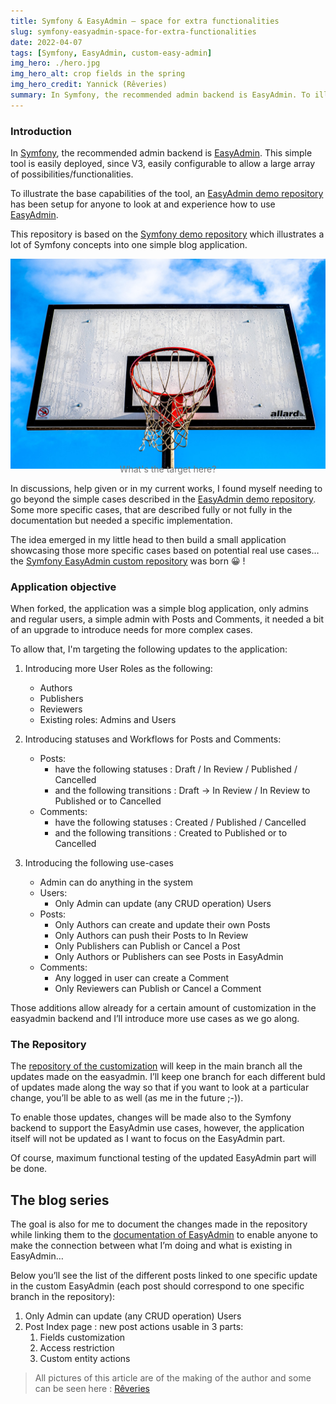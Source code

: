 ```yaml
---
title: Symfony & EasyAdmin – space for extra functionalities
slug: symfony-easyadmin-space-for-extra-functionalities
date: 2022-04-07
tags: [Symfony, EasyAdmin, custom-easy-admin]
img_hero: ./hero.jpg
img_hero_alt: crop fields in the spring
img_hero_credit: Yannick (Rêveries)
summary: In Symfony, the recommended admin backend is EasyAdmin. To illustrate the base capabilities of the tool, an EasyAdmin demo repository has been setup for anyone to look at and experience how to use EasyAdmin. The objective in this series of articles (supported by a live repository) is to illustrate less common, but still useful, features of EasyAdmin.
---
```


### Introduction

In [Symfony](https://www.symfony.com/), the recommended admin backend is [EasyAdmin](https://symfony.com/bundles/EasyAdminBundle/current/index.html). This simple tool is easily deployed, since V3, easily configurable to allow a large array of possibilities/functionalities.

To illustrate the base capabilities of the tool, an [EasyAdmin demo repository](https://github.com/EasyCorp/easyadmin-demo) has been setup for anyone to look at and experience how to use [EasyAdmin](https://symfony.com/bundles/EasyAdminBundle/current/index.html).

This repository is based on the [Symfony demo repository](https://github.com/symfony/demo) which illustrates a lot of Symfony concepts into one simple blog application.

![What's the target here?](./hoop.jpg)

<p style="text-align: center; margin-top: -25px; color: #777">What's the target here?</p>

In discussions, help given or in my current works, I found myself needing to go beyond the simple cases described in the [EasyAdmin demo repository](https://github.com/EasyCorp/easyadmin-demo). Some more specific cases, that are described fully or not fully in the documentation but needed a specific implementation.

The idea emerged in my little head to then build a small application showcasing those more specific cases based on potential real use cases… the [Symfony EasyAdmin custom repository](https://github.com/yalit/custom-easy-admin) was born 😀 !

### Application objective

When forked, the application was a simple blog application, only admins and regular users, a simple admin with Posts and Comments, it needed a bit of an upgrade to introduce needs for more complex cases.

To allow that, I'm targeting the following updates to the application:

1. Introducing more User Roles as the following:

   - Authors
   - Publishers
   - Reviewers
   - Existing roles: Admins and Users

2. Introducing statuses and Workflows for Posts and Comments:

   - Posts:
     - have the following statuses : Draft / In Review / Published / Cancelled
     - and the following transitions : Draft -> In Review / In Review to Published or to Cancelled
   - Comments:
     - have the following statuses : Created / Published / Cancelled
     - and the following transitions : Created to Published or to Cancelled

3. Introducing the following use-cases
   - Admin can do anything in the system
   - Users:
     - Only Admin can update (any CRUD operation) Users
   - Posts:
     - Only Authors can create and update their own Posts
     - Only Authors can push their Posts to In Review
     - Only Publishers can Publish or Cancel a Post
     - Only Authors or Publishers can see Posts in EasyAdmin
   - Comments:
     - Any logged in user can create a Comment
     - Only Reviewers can Publish or Cancel a Comment

Those additions allow already for a certain amount of customization in the easyadmin backend and I’ll introduce more use cases as we go along.

### The Repository

The [repository of the customization](https://github.com/yalit/custom-easy-admin) will keep in the main branch all the updates made on the easyadmin. I’ll keep one branch for each different buld of updates made along the way so that if you want to look at a particular change, you’ll be able to as well (as me in the future ;-)).

To enable those updates, changes will be made also to the Symfony backend to support the EasyAdmin use cases, however, the application itself will not be updated as I want to focus on the EasyAdmin part.

Of course, maximum functional testing of the updated EasyAdmin part will be done.

## The blog series

The goal is also for me to document the changes made in the repository while linking them to the [documentation of EasyAdmin](https://symfony.com/doc/current/EasyAdminBundle/index.html) to enable anyone to make the connection between what I’m doing and what is existing in EasyAdmin…

Below you’ll see the list of the different posts linked to one specific update in the custom EasyAdmin (each post should correspond to one specific branch in the repository):

1. Only Admin can update (any CRUD operation) Users
2. Post Index page : new post actions usable in 3 parts:
   1. Fields customization
   2. Access restriction
   3. Custom entity actions

> All pictures of this article are of the making of the author and some can be seen here : [Rêveries](/reveries)
